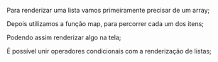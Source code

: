 Para renderizar uma lista vamos primeiramente precisar de um array;

Depois utilizamos a função map, para percorrer cada um dos itens;

Podendo assim renderizar algo na tela;

É possível unir operadores condicionais com a renderização de listas;
